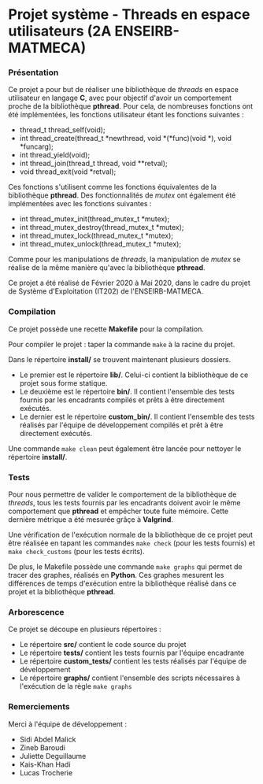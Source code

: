 # Projet système - Threads en espace utilisateurs (2A ENSEIRB-MATMECA)

### Présentation

Ce projet a pour but de réaliser une bibliothèque de *threads* en espace utilisateur en langage **C**, avec pour objectif d'avoir un comportement proche de la bibliothèque **pthread**. Pour cela, de nombreuses fonctions ont été implémentées, les fonctions utilisateur étant les fonctions suivantes : 

-   thread_t thread_self(void);
-   int thread_create(thread_t *newthread, void *(*func)(void *), void *funcarg);
-   int thread_yield(void);
-   int thread_join(thread_t thread, void **retval);
-   void thread_exit(void *retval);

Ces fonctions s'utilisent comme les fonctions équivalentes de la bibliothèque **pthread**.
Des fonctionnalités de *mutex* ont également été implémentées avec les fonctions suivantes :

-   int thread_mutex_init(thread_mutex_t *mutex);
-   int thread_mutex_destroy(thread_mutex_t *mutex);
-   int thread_mutex_lock(thread_mutex_t *mutex);
-   int thread_mutex_unlock(thread_mutex_t *mutex);

Comme pour les manipulations de *threads*, la manipulation de *mutex* se réalise de la même manière qu'avec la bibliothèque **pthread**.

Ce projet a été réalisé de Février 2020 à Mai 2020, dans le cadre du projet de Système d'Exploitation (IT202) de l'ENSEIRB-MATMECA.

### Compilation

Ce projet possède une recette **Makefile** pour la compilation.

Pour compiler le projet : taper la commande `make` à la racine du projet.

Dans le répertoire **install/** se trouvent maintenant plusieurs dossiers.

- Le premier est le répertoire **lib/**. Celui-ci contient la bibliothèque de ce projet sous forme statique.
- Le deuxième est le répertoire **bin/**. Il contient l'ensemble des tests fournis par les encadrants compilés et prêts à être directement exécutés.
- Le dernier est le répertoire **custom_bin/**. Il contient l'ensemble des tests réalisés par l'équipe de développement compilés et prêt à être directement exécutés.

Une commande `make clean` peut également être lancée pour nettoyer le répertoire **install/**.

### Tests

Pour nous permettre de valider le comportement de la bibliothèque de *threads*, tous les tests fournis par les encadrants doivent avoir le même comportement que **pthread** et empêcher toute fuite mémoire. Cette dernière métrique a été mesurée grâçe à **Valgrind**.

Une vérification de l'exécution normale de la bibliothèque de ce projet peut être réalisée en tapant les commandes `make check` (pour les tests fournis) et `make check_customs` (pour les tests écrits).

De plus, le Makefile possède une commande `make graphs` qui permet de tracer des graphes, réalisés en **Python**. Ces graphes mesurent les différences de temps d'exécution entre la bibliothèque réalisé dans ce projet et la bibliothèque **pthread**.

### Arborescence

Ce projet se découpe en plusieurs répertoires :
- Le répertoire **src/** contient le code source du projet
- Le répertoire **tests/** contient les tests fournis par l'équipe encadrante
- Le répertoire **custom_tests/** contient les tests réalisés par l'équipe de développement
- Le répertoire **graphs/** contient l'ensemble des scripts nécessaires à l'exécution de la règle `make graphs`

### Remerciements

Merci à l'équipe de développement : 

- Sidi Abdel Malick
- Zineb Baroudi
- Juliette Deguillaume
- Kais-Khan Hadi
- Lucas Trocherie
